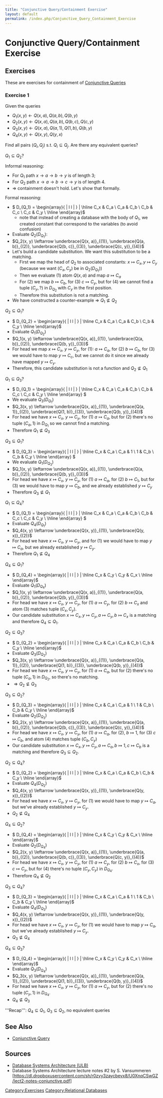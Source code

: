 ```yaml
---
title: "Conjunctive Query/Containment Exercise"
layout: default
permalink: /index.php/Conjunctive_Query_Containment_Exercise
---
```


# Conjunctive Query/Containment Exercise

## Exercises
These are exercises for containment of [Conjunctive Queries](Conjunctive_Query)


### Exercise 1
Given the queries 
- $Q_1(x, y) \leftarrow Q(x, a), Q(a, b), Q(b, y)$
- $Q_2(x, y) \leftarrow Q(x, a), Q(a, b), Q(b, c), Q(c, y)$
- $Q_3(x, y) \leftarrow Q(x, a), Q(a, 1), Q(1, b), Q(b, y)$
- $Q_4(x, y) \leftarrow Q(x, y), Q(y, x)$

Find all pairs $(Q_i, Q_j)$ s.t. $Q_i \subseteq Q_j$. Are there any equivalent queries? 


$Q_1 \subseteq Q_2$?

Informal reasoning:
- For $Q_1$ path $x \to a \to b \to y$ is of length 3;
- For $Q_2$ path $x \to a \to b \to c \to y$ is of length 4.
- $\Rightarrow$ containment doesn't hold. Let's show that formally.


Formal reasoning:
- $
D_{Q_1} = 
\begin{array}{ |  l l | } |  \hline
  C_x & C_a \\
  C_a & C_b \\
  C_b & C_c \\
  C_c & C_y \\
  \hline
\end{array}$
  - note that instead of creating a database with the body of $Q_1$, we created constant that correspond to the variables (to avoid confusion)
- Evaluate $Q_2(D_{Q_1})$:
- $Q_2(x, y) \leftarrow \underbrace{Q(x, a)}_{(1)}, \underbrace{Q(a, b)}_{(2)}, \underbrace{Q(b, c)}_{(3)}, \underbrace{Q(c, y)}_{(4)}$
- Let's build a candidate substitution. We want this substitution to be a matching.
  - First we map the head of $Q_2$ to associated constants: $x \mapsto C_x, y \mapsto C_y$ (because we want $(C_x, C_y)$ be in $Q_2(D_{Q_1})$)
  - Then we evaluate (1) atom $Q(x, a)$ and map $a \mapsto C_a$ 
  - For (2) we map $b \mapsto C_b$, for (3) $c \mapsto C_y$, but for (4) we cannot find a tuple $(C_y, ?)$ in $D_{Q_2}$ with $C_y$ in the first position. 
  - Therefore this substitution is not a matching.
- We have constructed a counter-example $\Rightarrow$ $Q_1 \not \subseteq Q_2$


$Q_2 \subseteq Q_1$?
- $
D_{Q_2} = 
\begin{array}{ |  l l | } |  \hline
  C_x & C_a \\
  C_a & C_b \\
  C_b & C_y \\
  \hline
\end{array}$
- Evaluate $Q_1(D_{Q_2})$
- $Q_1(x, y) \leftarrow \underbrace{Q(x, a)}_{(1)}, \underbrace{Q(a, b)}_{(2)}, \underbrace{Q(b, y)}_{(3)}$
- For head we map $x \mapsto C_x$, $y \mapsto C_y$, for (1): $a \mapsto C_a$, for (2) $b \mapsto C_b$, for (3) we would have to map $y \mapsto C_c$, but we cannot do it since we already have mapped $y \mapsto C_y$.
- Therefore, this candidate substitution is not a function and $Q_2 \not \subseteq Q_1$


$Q_1 \subseteq Q_3$?
- $
D_{Q_1} = 
\begin{array}{ |  l l | } |  \hline
  C_x & C_a \\
  C_a & C_b \\
  C_b & C_c \\
  C_c & C_y \\
  \hline
\end{array}
$
- We evaluate $Q_3(D_{Q_1})$
- $Q_3(x, y) \leftarrow \underbrace{Q(x, a)}_{(1)}, \underbrace{Q(a, 1)}_{(2)}, \underbrace{Q(1, b)}_{(3)}, \underbrace{Q(b, y)}_{(4)}$
- For head we have $x \mapsto C_x$, $y \mapsto C_y$, for (1) $a \mapsto C_a$, but for (2) there's no tuple $(C_a, 1)$ in $D_{Q_1}$ so we cannot find a matching.
- Therefore $Q_1 \not \subseteq Q_3$


$Q_3 \subseteq Q_1$?
- $
D_{Q_3} =
\begin{array}{ |  l l | } |  \hline
  C_x & C_a \\
  C_a & 1 \\
  1 & C_b \\
  C_b & C_y \\
  \hline
\end{array}
$
- We evaluate $Q_1(D_{Q_3})$
- $Q_1(x, y) \leftarrow \underbrace{Q(x, a)}_{(1)}, \underbrace{Q(a, b)}_{(2)}, \underbrace{Q(b, y)}_{(3)}$
- For head we have $x \mapsto C_x$, $y \mapsto C_y$, for (1) $a \mapsto C_a$, for (2) $b \mapsto C_1$, but for (3) we would have to map $y \mapsto C_b$, and we already established $y \mapsto C_y$
- Therefore $Q_3 \not \subseteq Q_1$


$Q_1 \subseteq Q_4$?
- $
D_{Q_1} = 
\begin{array}{ |  l l | } |  \hline
  C_x & C_a \\
  C_a & C_b \\
  C_b & C_c \\
  C_c & C_y \\
  \hline
\end{array}
$
- Evaluate $Q_4(D_{Q_1})$
- $Q_4(x, y) \leftarrow \underbrace{Q(x, y)}_{(1)}, \underbrace{Q(y, x)}_{(2)}$
- For head we have $x \mapsto C_x$, $y \mapsto C_y$, and for (1) we would have to map $y \mapsto C_a$, but we already established $y \mapsto C_y$.
- Therefore $Q_1 \not \subseteq Q_4$


$Q_4 \subseteq Q_1$?
- $
D_{Q_4} =
\begin{array}{ |  l l | } |  \hline
  C_x & C_y \\
  C_y & C_x \\
  \hline
\end{array}$
- Evaluate $Q_1(D_{Q_4})$
- $Q_1(x, y) \leftarrow \underbrace{Q(x, a)}_{(1)}, \underbrace{Q(a, b)}_{(2)}, \underbrace{Q(b, y)}_{(3)}$
- For head we have $x \mapsto C_x$, $y \mapsto C_y$, for (1) $a \mapsto C_y$, for (2) $b \mapsto C_x$ and atom (3) matches tuple $(C_x, C_y)$.
- Our candidate substitution $x \mapsto C_x, y \mapsto C_y, a \mapsto C_y, b \mapsto C_x$ is a matching and therefore $Q_4 \subseteq Q_1$.


$Q_2 \subseteq Q_3$?
- $
D_{Q_2} = 
\begin{array}{ |  l l | } |  \hline
  C_x & C_a \\
  C_a & C_b \\
  C_b & C_y \\
  \hline
\end{array}$
- Evaluate $Q_3(D_{Q_2})$
- $Q_3(x, y) \leftarrow \underbrace{Q(x, a)}_{(1)}, \underbrace{Q(a, 1)}_{(2)}, \underbrace{Q(1, b)}_{(3)}, \underbrace{Q(b, y)}_{(4)}$
- For head we have $x \mapsto C_x$, $y \mapsto C_y$, for (1) $a \mapsto C_a$, but for (2) there's no tuple $(C_a, 1)$ in $D_{Q_2}$, so there's no matching. 
- $\Rightarrow Q_2 \not \subseteq Q_3$


$Q_3 \subseteq Q_2$?
- $
D_{Q_3} =
\begin{array}{ |  l l | } |  \hline
  C_x & C_a \\
  C_a & 1 \\
  1 & C_b \\
  C_b & C_y \\
  \hline
\end{array}$
- Evaluate $Q_2(D_{Q_3})$
- $Q_2(x, y) \leftarrow \underbrace{Q(x, a)}_{(1)}, \underbrace{Q(a, b)}_{(2)}, \underbrace{Q(b, c)}_{(3)}, \underbrace{Q(c, y)}_{(4)}$
- For head we have $x \mapsto C_x$, $y \mapsto C_y$, for (1) $a \mapsto C_a$, for (2), $b \mapsto 1$, for (3) $c \mapsto C_b$, and atom (4) matches tuple $(C_b, C_y)$
- Our candidate substitution $x \mapsto C_x, y \mapsto C_y, a \mapsto C_a, b \mapsto 1, c \mapsto C_b$ is a matching and therefore $Q_3 \subseteq Q_2$.


$Q_2 \subseteq Q_4$?
- $
D_{Q_2} = 
\begin{array}{ |  l l | } |  \hline
  C_x & C_a \\
  C_a & C_b \\
  C_b & C_y \\
  \hline
\end{array}$
- Evaluate $Q_4(D_{Q_2})$
- $Q_4(x, y) \leftarrow \underbrace{Q(x, y)}_{(1)}, \underbrace{Q(y, x)}_{(2)}$
- For head we have $x \mapsto C_x$, $y \mapsto C_y$, for (1) we would have to map  $y \mapsto C_a$, but we've already established $y \mapsto C_y$.
- $Q_2 \not \subseteq Q_4$


$Q_4 \subseteq Q_2$?
- $
D_{Q_4} =
\begin{array}{ |  l l | } |  \hline
  C_x & C_y \\
  C_y & C_x \\
  \hline
\end{array}$
- Evaluate $Q_2(D_{Q_4})$
- $Q_2(x, y) \leftarrow \underbrace{Q(x, a)}_{(1)}, \underbrace{Q(a, b)}_{(2)}, \underbrace{Q(b, c)}_{(3)}, \underbrace{Q(c, y)}_{(4)}$
- For head we have $x \mapsto C_x$, $y \mapsto C_y$, for (1) $a \mapsto C_y$, for (2) $b \mapsto C_x$, for (3) $c \mapsto C_y$, but for (4) there's no tuple $(C_y, C_y)$ in $D_{Q_4}$.
- Therefore $Q_4 \not \subseteq Q_2$


$Q_3 \subseteq Q_4$?
- $
D_{Q_3} =
\begin{array}{ |  l l | } |  \hline
  C_x & C_a \\
  C_a & 1 \\
  1 & C_b \\
  C_b & C_y \\
  \hline
\end{array}$
- Evaluate $Q_4(D_{Q_3})$
- $Q_4(x, y) \leftarrow \underbrace{Q(x, y)}_{(1)}, \underbrace{Q(y, x)}_{(2)}$
- For head we have $x \mapsto C_x$, $y \mapsto C_y$, for (1) we would have to map  $y \mapsto C_a$, but we've already established $y \mapsto C_y$.
- $Q_3 \not \subseteq Q_4$


$Q_4 \subseteq Q_3$?
- $
D_{Q_4} =
\begin{array}{ |  l l | } |  \hline
  C_x & C_y \\
  C_y & C_x \\
  \hline
\end{array}$
- Evaluate $Q_3(D_{Q_4})$
- $Q_3(x, y) \leftarrow \underbrace{Q(x, a)}_{(1)}, \underbrace{Q(a, 1)}_{(2)}, \underbrace{Q(1, b)}_{(3)}, \underbrace{Q(b, y)}_{(4)}$
- For head we have $x \mapsto C_x$, $y \mapsto C_y$, for (1) $a \mapsto C_y$, but for (2) there's no tuple $(C_y, 1)$ in $D_{Q_4}$.
- $Q_4 \not \subseteq Q_3$


'''Recap''':  $Q_4 \subseteq Q_1$, $Q_3 \subseteq Q_2$, no equivalent queries 


## See Also
- [Conjunctive Query](Conjunctive_Query)

## Sources
- [Database Systems Architecture (ULB)](Database_Systems_Architecture_(ULB))
- Database Systems Architecture lecture notes #2 by S. Vansummeren [https://dl.dropboxusercontent.com/sh/r0zvy3zaycbevx8/U0XnqCSwGZ/lect2-notes-conjunctive.pdf]


[Category:Exercises](Category_Exercises)
[Category:Relational Databases](Category_Relational_Databases)